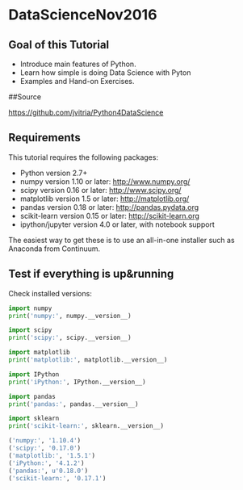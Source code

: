# DataScienceNov2016

## Goal of this Tutorial

+ Introduce main features of Python.
+ Learn how simple is doing Data Science with Pyton
+ Examples and Hand-on Exercises.

##Source

https://github.com/jvitria/Python4DataScience

## Requirements

This tutorial requires the following packages:

+ Python version 2.7+
+ numpy version 1.10 or later: http://www.numpy.org/
+ scipy version 0.16 or later: http://www.scipy.org/
+ matplotlib version 1.5 or later: http://matplotlib.org/
+ pandas version 0.18 or later: http://pandas.pydata.org
+ scikit-learn version 0.15 or later: http://scikit-learn.org
+ ipython/jupyter version 4.0 or later, with notebook support

The easiest way to get these is to use an all-in-one installer such as Anaconda from Continuum. 

## Test if everything is up&running

Check installed versions:

```python
import numpy
print('numpy:', numpy.__version__)

import scipy
print('scipy:', scipy.__version__)

import matplotlib
print('matplotlib:', matplotlib.__version__)

import IPython
print('iPython:', IPython.__version__)

import pandas
print('pandas:', pandas.__version__)

import sklearn
print('scikit-learn:', sklearn.__version__)
```

```python
('numpy:', '1.10.4')
('scipy:', '0.17.0')
('matplotlib:', '1.5.1')
('iPython:', '4.1.2')
('pandas:', u'0.18.0')
('scikit-learn:', '0.17.1')
```
